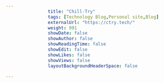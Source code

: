 ---
                title: "Chill-Try"
                tags: [Technology Blog,Personal site,Blog]
                externalUrl: "https://ctry.tech/"
                weight: 991
                showDate: false
                showAuthor: false
                showReadingTime: false
                showEdit: false
                showLikes: false
                showViews: false
                layoutBackgroundHeaderSpace: false
                ---
